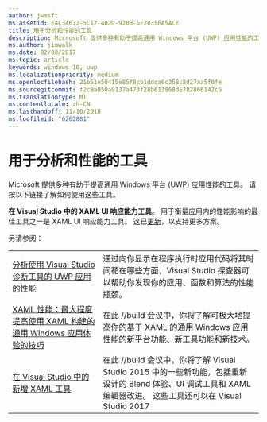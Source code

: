 ```yaml
---
author: jwmsft
ms.assetid: EAC34672-5C12-402D-920B-6F2835EA5ACE
title: 用于分析和性能的工具
description: Microsoft 提供多种有助于提高通用 Windows 平台 (UWP) 应用性能的工具。
ms.author: jimwalk
ms.date: 02/08/2017
ms.topic: article
keywords: windows 10, uwp
ms.localizationpriority: medium
ms.openlocfilehash: 21b51e50415e85f8cb1ddca6c358c8d27aa5f0fe
ms.sourcegitcommit: f2c9a050a9137a473f28b613968d5782866142c6
ms.translationtype: MT
ms.contentlocale: zh-CN
ms.lasthandoff: 11/10/2018
ms.locfileid: "6262801"
---
```

# <a name="tools-for-profiling-and-performance"></a>用于分析和性能的工具


Microsoft 提供多种有助于提高通用 Windows 平台 (UWP) 应用性能的工具。 请按以下链接了解如何使用这些工具。

**在 Visual Studio 中的 XAML UI 响应能力工具**。 用于衡量应用内的性能影响的最佳工具之一是 XAML UI 响应能力工具。 这已[更新](http://blogs.msdn.com/b/wpf/archive/2015/01/14/new-ui-performance-analysis-tool-for-wpf-applications.aspx)，以支持更多方案。

另请参阅：

|           |             |
|-----------|-------------|
| [分析使用 Visual Studio 诊断工具的 UWP 应用的性能](https://msdn.microsoft.com/library/windows/apps/xaml/hh696636.aspx) | 通过向你显示在程序执行时应用代码将其时间花在哪些方面，Visual Studio 探查器可以帮助你发现你的应用、函数和算法的性能瓶颈。 |
| [XAML 性能：最大程度提高使用 XAML 构建的通用 Windows 应用体验的技巧](https://channel9.msdn.com/Events/Build/2015/3-698) | 在此 //build 会议中，你将了解可极大地提高你的基于 XAML 的通用 Windows 应用性能的新平台功能、新工具功能和新技术。 |
| [在 Visual Studio 中的新增 XAML 工具](https://channel9.msdn.com/Events/Build/2015/2-697) | 在此 //build 会议中，你将了解 Visual Studio 2015 中的一些新功能，包括重新设计的 Blend 体验、UI 调试工具和 XAML 编辑器改进。 这些工具还可以在 Visual Studio 2017 |
